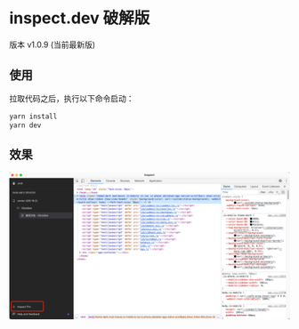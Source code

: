 # inspect.dev 破解版

版本 v1.0.9 (当前最新版)


## 使用

拉取代码之后，执行以下命令启动：
```shell
yarn install
yarn dev
```

## 效果

![screenshot](screenshot.png)
